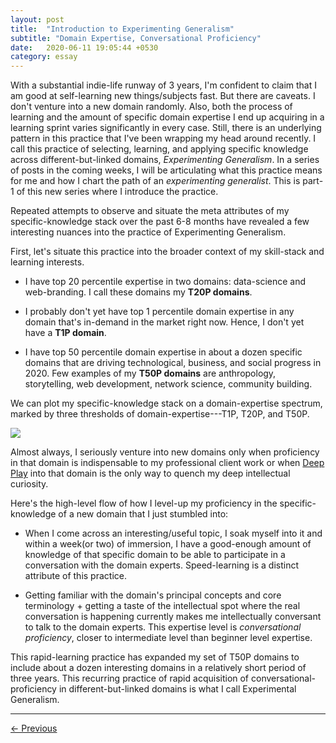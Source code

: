```yaml
---
layout: post
title:  "Introduction to Experimenting Generalism"
subtitle: "Domain Expertise, Conversational Proficiency"
date:   2020-06-11 19:05:44 +0530
category: essay
---
```




With a substantial indie-life runway of 3 years, I'm confident to claim that I am good at self-learning new things/subjects fast. But there are caveats. I don't venture into a new domain randomly. Also, both the process of learning and the amount of specific domain expertise I end up acquiring in a learning sprint varies significantly in every case. Still, there is an underlying pattern in this practice that I've been wrapping my head around recently. I call this practice of selecting, learning, and applying specific knowledge across different-but-linked domains, *Experimenting Generalism*. In a series of posts in the coming weeks, I will be articulating what this practice means for me and how I chart the path of an *experimenting generalist*. This is part-1 of this new series where I introduce the practice.

Repeated attempts to observe and situate the meta attributes of my specific-knowledge stack over the past 6-8 months have revealed a few interesting nuances into the practice of Experimenting Generalism. 

First, let's situate this practice into the broader context of my skill-stack and learning interests.

-   I have top 20 percentile expertise in two domains: data-science and web-branding. I call these domains my **T20P domains**.

-   I probably don't yet have top 1 percentile domain expertise in any domain that's in-demand in the market right now. Hence, I don't yet have a **T1P domain**.

-   I have top 50 percentile domain expertise in about a dozen specific domains that are driving technological, business, and social progress in 2020. Few examples of my **T50P domains** are anthropology, storytelling, web development, network science, community building.

We can plot my specific-knowledge stack on a domain-expertise spectrum, marked by three thresholds of domain-expertise---T1P, T20P, and T50P.

[![](https://cdn.substack.com/image/fetch/w_1456,c_limit,f_auto,q_auto:good,fl_progressive:steep/https%3A%2F%2Fbucketeer-e05bbc84-baa3-437e-9518-adb32be77984.s3.amazonaws.com%2Fpublic%2Fimages%2Fa683b7ce-819b-43c2-b406-7b18d611b6d9_1209x684.png)](https://cdn.substack.com/image/fetch/c_limit,f_auto,q_auto:good,fl_progressive:steep/https%3A%2F%2Fbucketeer-e05bbc84-baa3-437e-9518-adb32be77984.s3.amazonaws.com%2Fpublic%2Fimages%2Fa683b7ce-819b-43c2-b406-7b18d611b6d9_1209x684.png)

Almost always, I seriously venture into new domains only when proficiency in that domain is indispensable to my professional client work or when [Deep Play](https://daybrew.substack.com/p/deep-play) into that domain is the only way to quench my deep intellectual curiosity.

Here's the high-level flow of how I level-up my proficiency in the specific-knowledge of a new domain that I just stumbled into:

-   When I come across an interesting/useful topic, I soak myself into it and within a week(or two) of immersion, I have a good-enough amount of knowledge of that specific domain to be able to participate in a conversation with the domain experts. Speed-learning is a distinct attribute of this practice.

-   Getting familiar with the domain's principal concepts and core terminology + getting a taste of the intellectual spot where the real conversation is happening currently makes me intellectually conversant to talk to the domain experts. This expertise level is *conversational proficiency*, closer to intermediate level than beginner level expertise. 

This rapid-learning practice has expanded my set of T50P domains to include about a dozen interesting domains in a relatively short period of three years. This recurring practice of rapid acquisition of conversational-proficiency in different-but-linked domains is what I call Experimental Generalism.

---

[← Previous](https://vinaydebrou.com/writing/essay/2020/05/28/deep-play.html)

